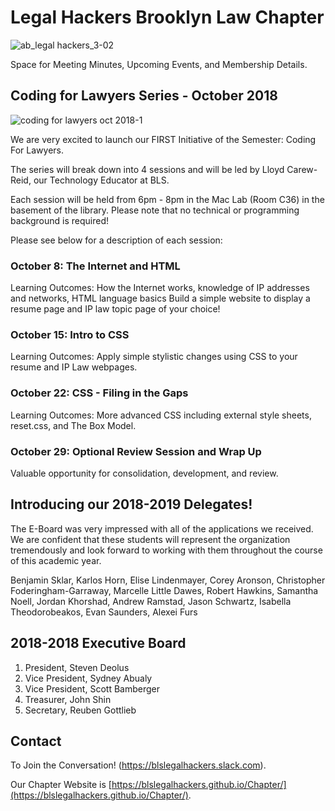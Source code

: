 # Legal Hackers Brooklyn Law Chapter

![ab_legal hackers_3-02](https://user-images.githubusercontent.com/34072582/47150705-6faf5b00-d2a5-11e8-9c53-1621616c91e5.png)

Space for Meeting Minutes, Upcoming Events, and Membership Details.

## Coding for Lawyers Series - October 2018
![coding for lawyers oct 2018-1](https://user-images.githubusercontent.com/34072582/47150574-f31c7c80-d2a4-11e8-8fc1-4e50d4e42cbb.png)

We are very excited to launch our FIRST Initiative of the Semester: Coding For Lawyers.
 
The series will break down into 4 sessions and will be led by Lloyd Carew-Reid, our Technology Educator at BLS.
 
Each session will be held from 6pm - 8pm in the Mac Lab (Room C36) in the basement of the library. Please note that no technical or programming background is required!
 
Please see below for a description of each session:
 
### October 8: The Internet and HTML
 
Learning Outcomes:
How the Internet works, knowledge of IP addresses and networks, HTML language basics
Build a simple website to display a resume page and IP law topic page of your choice!
 
### October 15: Intro to CSS
 
Learning Outcomes:
Apply simple stylistic changes using CSS to your resume and IP Law webpages.
 
### October 22: CSS - Filing in the Gaps
 
Learning Outcomes:
More advanced CSS including external style sheets, reset.css, and The Box Model.
 
### October 29: Optional Review Session and Wrap Up
 
Valuable opportunity for consolidation, development, and review.

## Introducing our 2018-2019 Delegates!

The E-Board was very impressed with all of the applications we received. We are confident that these students will represent the organization tremendously and look forward to working with them throughout the course of this academic year.

Benjamin Sklar,
Karlos Horn,
Elise Lindenmayer,
Corey Aronson,
Christopher Foderingham-Garraway,
Marcelle Little Dawes,
Robert Hawkins,
Samantha Noell,
Jordan Khorshad,
Andrew Ramstad,
Jason Schwartz,
Isabella Theodorobeakos,
Evan Saunders,
Alexei Furs

## 2018-2018 Executive Board

1. President, Steven Deolus
2. Vice President, Sydney Abualy
3. Vice President, Scott Bamberger
4. Treasurer, John Shin
5. Secretary, Reuben Gottlieb

## Contact
To Join the Conversation! (https://blslegalhackers.slack.com).

Our Chapter Website is [https://blslegalhackers.github.io/Chapter/](https://blslegalhackers.github.io/Chapter/).
